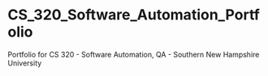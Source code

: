 # CS_320_Software_Automation_Portfolio
Portfolio for CS 320 - Software Automation, QA - Southern New Hampshire University

